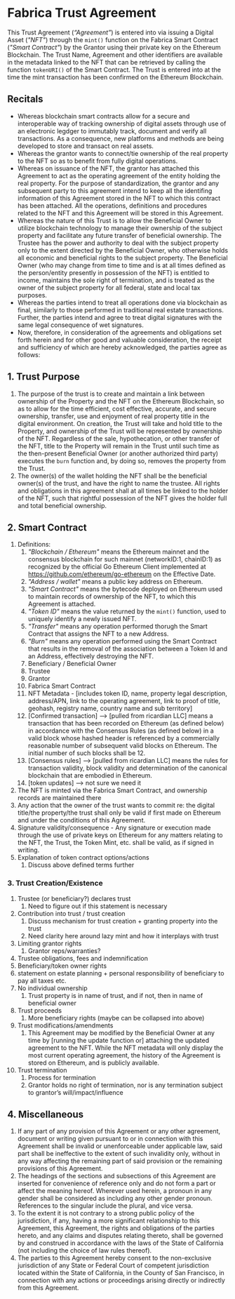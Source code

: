 # Fabrica Trust Agreement

This Trust Agreement (*“Agreement”*) is entered into via issuing a Digital Asset (*"NFT"*) through the `mint()` function on the Fabrica Smart Contract (*"Smart Contract"*) by the Grantor using their private key on the Ethereum Blockchain. The Trust Name, Agreement and other identifiers are available in the metadata linked to the NFT that can be retrieved by calling the function `tokenURI()` of the Smart Contract. The Trust is entered into at the time the mint transaction has been confirmed on the Ethereum Blockchain.

## Recitals

- Whereas blockchain smart contracts allow for a secure and interoperable way of tracking ownership of digital assets through use of an electronic legdger to immutably track, document and verify all transactions. As a consequence, new platforms and methods are being developed to store and transact on real assets.
- Whereas the grantor wants to connect/tie ownership of the real property to the NFT so as to benefit from fully digital operations.
- Whereas on issuance of the NFT, the grantor has attached this Agreement to act as the operating agreement of the entity holding the real property. For the purpose of standardization, the grantor and any subsequent party to this agreement intend to keep all the identifing information of this Agreement stored in the NFT to which this contract has been attached. All the operations, definitions and procedures related to the NFT and this Agreement will be stored in this Agreement.
- Whereas the nature of this Trust is to allow the Beneficial Owner to utilize blockchain technology to manage their ownership of the subject property and facilitate any future transfer of beneficial ownership. The Trustee has the power and authority to deal with the subject property only to the extent directed by the Beneficial Owner, who otherwise holds all economic and beneficial rights to the subject property. The Beneficial Owner (who may change from time to time and is at all times defined as the person/entity presently in possession of the NFT) is entitled to income, maintains the sole right of termination, and is treated as the owner of the subject property for all federal, state and local tax purposes. 
- Whereas the parties intend to treat all operations done via blockchain as final, similarly to those performed in traditional real estate transactions. Further, the parties intend and agree to treat digital signatures with the same legal consequence of wet signatures.
- Now, therefore, in consideration of the agreements and obligations set forth herein and for other good and valuable consideration, the receipt and sufficiency of which are hereby acknowledged, the parties agree as follows:

## 1. Trust Purpose ##

1. The purpose of the trust is to create and maintain a link between ownership of the Property and the NFT on the Ethereum Blockchain, so as to allow for the time efficient, cost effective, accurate, and secure ownership, transfer, use and enjoyment of real property title in the digital environment. On creation, the Trust will take and hold title to the Property, and ownership of the Trust will be represented by ownership of the NFT. Regardless of the sale, hypothecation, or other transfer of the NFT, title to the Property will remain in the Trust until such time as the then-present Beneficial Owner (or another authorized third party) executes the `burn` function and, by doing so, removes the property from the Trust.
2. The owner(s) of the wallet holding the NFT shall be the beneficial owner(s) of the trust, and have the right to name the trustee. All rights and obligations in this agreement shall at all times be linked to the holder of the NFT, such that rightful possession of the NFT gives the holder full and total beneficial ownership.

## 2. Smart Contract ##

1. Definitions:
   1. *"Blockchain / Ethereum"* means the Ethereum mainnet and the consensus blockchain for such mainnet (networkID:1, chainID:1) as recognized by the official Go Ethereum Client implemented at https://github.com/ethereum/go-ethereum on the Effective Date.
   2. *"Address / wallet"* means a public key address on Ethereum.
   3. *"Smart Contract"* means the bytecode deployed on Ethereum used to maintain records of ownership of the NFT, to which this Agreement is attached.
   4. *"Token ID"* means the value returned by the `mint()` function, used to uniquely identify a newly issued NFT.
   5. *"Transfer"* means any operation performed thorugh the Smart Contract that assigns the NFT to a new Address.
   6. *"Burn"* means any operation performed using the Smart Contract that results in the removal of the association between a Token Id and an Address, effectively destroying the NFT.
   6. Beneficiary / Beneficial Owner
   6. Trustee
   6. Grantor
   6. Fabrica Smart Contract
   6. NFT Metadata - [includes token ID, name, property legal description, address/APN, link to the operating agreement, link to proof of title, geohash, registry name, country name and sub territory]
   7. [Confirmed transaction] --> [pulled from ricardian LLC] means a transaction that has been recorded on Ethereum (as defined below) in accordance with the Consensus Rules (as defined below) in a valid block whose hashed header is referenced by a commercially reasonable number of subsequent valid blocks on Ethereum. The initial number of such blocks shall be 12.
   8. [Consensus rules] --> [pulled from ricardian LLC] means the rules for transaction validity, block validity and determination of the canonical blockchain that are embodied in Ethereum.
   9. [token updates] --> not sure we need it
2. The NFT is minted via the Fabrica Smart Contract, and ownership records are maintained there
3. Any action that the owner of the trust wants to commit re: the digital title/the property/the trust shall only be valid if first made on Ethereum and under the conditions of this Agreement. 
4. Signature validity/consequence - Any signature or execution made through the use of private keys on Ethereum for any matters relating to the NFT, the Trust, the Token Mint, etc. shall be valid, as if signed in writing.
5. Explanation of token contract options/actions
   1. Discuss above defined terms further


### 3. Trust Creation/Existence

1. Trustee (or beneficiary?) declares trust
   1. Need to figure out if this statement is necessary
2. Contribution into trust / trust creation
   1. Discuss mechanism for trust creation + granting property into the trust
   2. Need clarity here around lazy mint and how it interplays with trust
3. Limiting grantor rights
   1. Grantor reps/warranties?
4. Trustee obligations, fees and indemnification
5. Beneficiary/token owner rights
6. statement on estate planning + personal responsibility of beneficiary to pay all taxes etc.
7. No individual ownership
   1. Trust property is in name of trust, and if not, then in name of beneficial owner
8. Trust proceeds
   1. More beneficiary rights (maybe can be collapsed into above)
9. Trust modifications/amendments
   1. This Agreement may be modified by the Beneficial Owner at any time by [running the update function or] attaching the updated agreement to the NFT. While the NFT metadata will only display the most current operating agreement, the history of the Agreement is stored on Ethereum, and is publicly available.
10. Trust termination
    1. Process for termination
    2. Grantor holds no right of termination, nor is any termination subject to grantor’s will/impact/influence

## 4. Miscellaneous

1. If any part of any provision of this Agreement or any other agreement, document or writing given pursuant to or in connection with this Agreement shall be invalid or unenforceable under applicable law, said part shall be ineffective to the extent of such invalidity only, without in any way affecting the remaining part of said provision or the remaining provisions of this Agreement.
2. The headings of the sections and subsections of this Agreement are inserted for convenience of reference only and do not form a part or affect the meaning hereof. Wherever used herein, a pronoun in any gender shall be considered as including any other gender pronoun. References to the singular include the plural, and vice versa.
3. To the extent it is not contrary to a strong public policy of the jurisdiction, if any, having a more significant relationship to this Agreement, this Agreement, the rights and obligations of the parties hereto, and any claims and disputes relating thereto, shall be governed by and construed in accordance with the laws of the State of California (not including the choice of law rules thereof).
4. The parties to this Agreement hereby consent to the non-exclusive jurisdiction of any State or Federal Court of competent jurisdiction located within the State of California, in the County of San Francisco, in connection with any actions or proceedings arising directly or indirectly from this Agreement.

